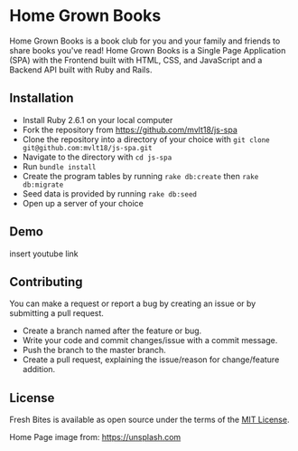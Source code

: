 # Home Grown Books
Home Grown Books is a book club for you and your family and friends to share books you've read! Home Grown Books is a Single Page Application (SPA) with the Frontend built with HTML, CSS, and JavaScript and a Backend API built with Ruby and Rails.

 ## Installation

 * Install Ruby 2.6.1 on your local computer
 * Fork the repository from https://github.com/mvlt18/js-spa
 * Clone the repository into a directory of your choice with `git clone git@github.com:mvlt18/js-spa.git`
 * Navigate to the directory with `cd js-spa`
 * Run `bundle install`
 * Create the program tables by running `rake db:create` then  `rake db:migrate`
 * Seed data is provided by running `rake db:seed`
 * Open up a server of your choice


 ## Demo

insert youtube link

 ## Contributing

 You can make a request or report a bug by creating an issue or by submitting a pull request.
 * Create a branch named after the feature or bug.
 * Write your code and commit changes/issue with a commit message.
 * Push the branch to the master branch.
 * Create a pull request, explaining the issue/reason for change/feature addition.

 ## License

 Fresh Bites is available as open source under the terms of the [MIT License](https://opensource.org/licenses/MIT).

Home Page image from: https://unsplash.com
